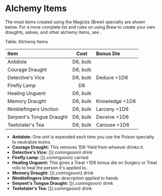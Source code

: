 # Alchemy Items

The most items created using the Magicks (Brew) specialty are shown below.
For a more complete list and rules on using Brew to create your own draughts,
salves, and other alchemy items, see <a href="#alchemical-items" class="xref-inchapter-under"></a>.

Table: Alchemy Items

| Item                     | Cost     | Bonus Die      |
| :----------------------- | :------: | :------------- |
| Antidote                 | D6, bulk |                |
| Courage Draught          | D6, bulk |                | 
| Detective's Vice         | D6, bulk | Deduce    +1D6 | 
| Firefly Lamp             | D6       |                |
| Healing Unguent          | D6, bulk |                |
| Memory Draught           | D6, bulk | Knowledge +1D6 |
| Nimblefingers Unction    | D6, bulk | Larceny   +1D6 |
| Serpent's Tongue Draught | D6, bulk | Deceive   +1D6 |
| Teetotaler's Tea         | D6, bulk | Carouse   +1D6 |
  
  - **Antidote:** One unit is expended each time you use the Poison specialty to neutralize toxins.
  - **Courage Draught:** This removes 1D6 Yield from whoever drinks it.
  - **Detective's Vice:** []{.comingsoon} drink
  - **Firefly Lamp:** []{.comingsoon} carried
  - **Healing Unguent:** This gives a Treat +1D6 bonus die on Surgery or Treat rolls to heal the person it's applied to.
  - **Memory Draught:** []{.comingsoon} drink
  - **Nimblefingers Unction:** *description* applied to hands
  - **Serpent's Tongue Draught:** []{.comingsoon} drink
  - **Teetotaler's Tea:** []{.comingsoon} drink
